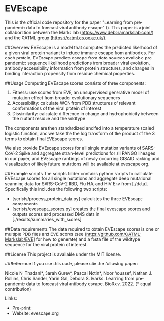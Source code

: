 # EVEscape

This is the official code repository for the paper "Learning from pre-pandemic data to forecast viral antibody escape" (). This paper is a joint collaboration between the Marks lab (https://www.deboramarkslab.com/) and the OATML group (https://oatml.cs.ox.ac.uk/).

##Overview
EVEscape is a model that computes the predicted likelihood of a given viral protein variant to induce immune escape from antibodies. For each protein, EVEscape predicts escape from data sources available pre-pandemic: sequence likelihood predictions from broader viral evolution, antibody accessibility information from protein structures, and changes in binding interaction propensity from residue chemical properties.     

##Usage
Computing EVEscape scores consists of three components:
1. Fitness: use scores from EVE, an unsupervised generative model of mutation effect from broader evolutionary sequences   
2. Accessibility: calculate WCN from PDB structures of relevant conformations of the viral protein of interest
3. Dissimilarity: calculate difference in charge and hydrophobicity between the mutant residue and the wildtype 

The components are then standardized and fed into a temperature scaled logistic function, and we take the the log transform of the product of the 3 terms to obtain final EVEscape scores. 

We also provide EVEscape scores for all single mutation variants of SARS-CoV-2 Spike and aggregate strain-level predictions for all PANGO lineages in our paper, and EVEscape rankings of newly occurring GISAID ranking and visualization of likely future mutations will be available at evescape.org. 

##Example scripts
The scripts folder contains python scripts to calculate EVEscape scores for all single mutations and aggregate deep mutational scanning data for SARS-CoV-2 RBD, Flu HA, and HIV Env from [./data]. 
Specifically this includes the following two scripts:
 - [scripts/process_protein_data.py] calculates the three EVEscape components 
 - [scripts/evescape_scores.py] creates the final evescape scores and outputs scores and processed DMS data in [./results/summaries_with_scores]

##Data requirements
The data required to obtain EVEscape scores is one or multiple PDB files and EVE scores (see [https://github.com/OATML-Markslab/EVE] for how to generate) and a fasta file of the wildtype sequence for the viral protein of interest. 

##License
This project is available under the MIT license. 

##Reference
If you use this code, please cite the following paper:

Nicole N. Thadani*, Sarah Gurev*, Pascal Notin*, Noor Youssef, Nathan J. Rollins, Chris Sander, Yarin Gal, Debora S. Marks. Learning from pre-pandemic data to forecast viral antibody escape. BioRxiv. 2022. (* equal contribution)

Links:
 - Pre-print: 
 - Website: evescape.org
